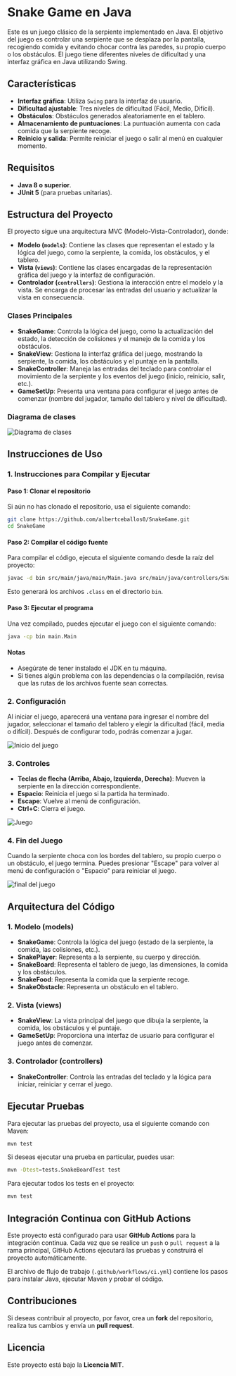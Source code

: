 # Snake Game en Java

Este es un juego clásico de la serpiente implementado en Java. El objetivo del juego es controlar una serpiente que se desplaza por la pantalla, recogiendo comida y evitando chocar contra las paredes, su propio cuerpo o los obstáculos. El juego tiene diferentes niveles de dificultad y una interfaz gráfica en Java utilizando Swing.

## Características

- **Interfaz gráfica**: Utiliza `Swing` para la interfaz de usuario.
- **Dificultad ajustable**: Tres niveles de dificultad (Fácil, Medio, Difícil).
- **Obstáculos**: Obstáculos generados aleatoriamente en el tablero.
- **Almacenamiento de puntuaciones**: La puntuación aumenta con cada comida que la serpiente recoge.
- **Reinicio y salida**: Permite reiniciar el juego o salir al menú en cualquier momento.

## Requisitos

- **Java 8 o superior**.
- **JUnit 5** (para pruebas unitarias).

## Estructura del Proyecto

El proyecto sigue una arquitectura MVC (Modelo-Vista-Controlador), donde:

- **Modelo (`models`)**: Contiene las clases que representan el estado y la lógica del juego, como la serpiente, la comida, los obstáculos, y el tablero.
- **Vista (`views`)**: Contiene las clases encargadas de la representación gráfica del juego y la interfaz de configuración.
- **Controlador (`controllers`)**: Gestiona la interacción entre el modelo y la vista. Se encarga de procesar las entradas del usuario y actualizar la vista en consecuencia.

### Clases Principales

- **SnakeGame**: Controla la lógica del juego, como la actualización del estado, la detección de colisiones y el manejo de la comida y los obstáculos.
- **SnakeView**: Gestiona la interfaz gráfica del juego, mostrando la serpiente, la comida, los obstáculos y el puntaje en la pantalla.
- **SnakeController**: Maneja las entradas del teclado para controlar el movimiento de la serpiente y los eventos del juego (inicio, reinicio, salir, etc.).
- **GameSetUp**: Presenta una ventana para configurar el juego antes de comenzar (nombre del jugador, tamaño del tablero y nivel de dificultad).

### Diagrama de clases

![Diagrama de clases](assets/clases.png)

## Instrucciones de Uso
### 1. Instrucciones para Compilar y Ejecutar

#### Paso 1: Clonar el repositorio

Si aún no has clonado el repositorio, usa el siguiente comando:

```bash
git clone https://github.com/albertceballos0/SnakeGame.git
cd SnakeGame
```

#### Paso 2: Compilar el código fuente

Para compilar el código, ejecuta el siguiente comando desde la raíz del proyecto:

```bash
javac -d bin src/main/java/main/Main.java src/main/java/controllers/SnakeController.java src/main/java/models/SnakeGame.java src/main/java/models/SnakeObstacle.java src/main/java/models/SnakeBoard.java src/main/java/models/SnakePlayer.java src/main/java/models/SnakeFood.java src/main/java/views/GameSetUp.java src/main/java/views/SnakeView.java
```

Esto generará los archivos `.class` en el directorio `bin`.

#### Paso 3: Ejecutar el programa

Una vez compilado, puedes ejecutar el juego con el siguiente comando:

```bash
java -cp bin main.Main
```

#### Notas

- Asegúrate de tener instalado el JDK en tu máquina.
- Si tienes algún problema con las dependencias o la compilación, revisa que las rutas de los archivos fuente sean correctas.

### 2. Configuración

Al iniciar el juego, aparecerá una ventana para ingresar el nombre del jugador, seleccionar el tamaño del tablero y elegir la dificultad (fácil, media o difícil). Después de configurar todo, podrás comenzar a jugar.

![Inicio del juego](assets/inicio.png)

### 3. Controles

- **Teclas de flecha (Arriba, Abajo, Izquierda, Derecha)**: Mueven la serpiente en la dirección correspondiente.
- **Espacio**: Reinicia el juego si la partida ha terminado.
- **Escape**: Vuelve al menú de configuración.
- **Ctrl+C**: Cierra el juego.

![Juego](assets/juego.png)

### 4. Fin del Juego

Cuando la serpiente choca con los bordes del tablero, su propio cuerpo o un obstáculo, el juego termina. Puedes presionar "Escape" para volver al menú de configuración o "Espacio" para reiniciar el juego.

![final del juego](assets/final.png)

## Arquitectura del Código

### 1. **Modelo (models)**

- **SnakeGame**: Controla la lógica del juego (estado de la serpiente, la comida, las colisiones, etc.).
- **SnakePlayer**: Representa a la serpiente, su cuerpo y dirección.
- **SnakeBoard**: Representa el tablero de juego, las dimensiones, la comida y los obstáculos.
- **SnakeFood**: Representa la comida que la serpiente recoge.
- **SnakeObstacle**: Representa un obstáculo en el tablero.

### 2. **Vista (views)**

- **SnakeView**: La vista principal del juego que dibuja la serpiente, la comida, los obstáculos y el puntaje.
- **GameSetUp**: Proporciona una interfaz de usuario para configurar el juego antes de comenzar.

### 3. **Controlador (controllers)**

- **SnakeController**: Controla las entradas del teclado y la lógica para iniciar, reiniciar y cerrar el juego.

## Ejecutar Pruebas

Para ejecutar las pruebas del proyecto, usa el siguiente comando con Maven:

```bash
mvn test
```

Si deseas ejecutar una prueba en particular, puedes usar:

```bash
mvn -Dtest=tests.SnakeBoardTest test
```

Para ejecutar todos los tests en el proyecto:

```bash
mvn test
```

## Integración Continua con GitHub Actions

Este proyecto está configurado para usar **GitHub Actions** para la integración continua. Cada vez que se realice un `push` o `pull request` a la rama principal, GitHub Actions ejecutará las pruebas y construirá el proyecto automáticamente.

El archivo de flujo de trabajo (`.github/workflows/ci.yml`) contiene los pasos para instalar Java, ejecutar Maven y probar el código.

## Contribuciones

Si deseas contribuir al proyecto, por favor, crea un **fork** del repositorio, realiza tus cambios y envía un **pull request**.

## Licencia

Este proyecto está bajo la **Licencia MIT**.







